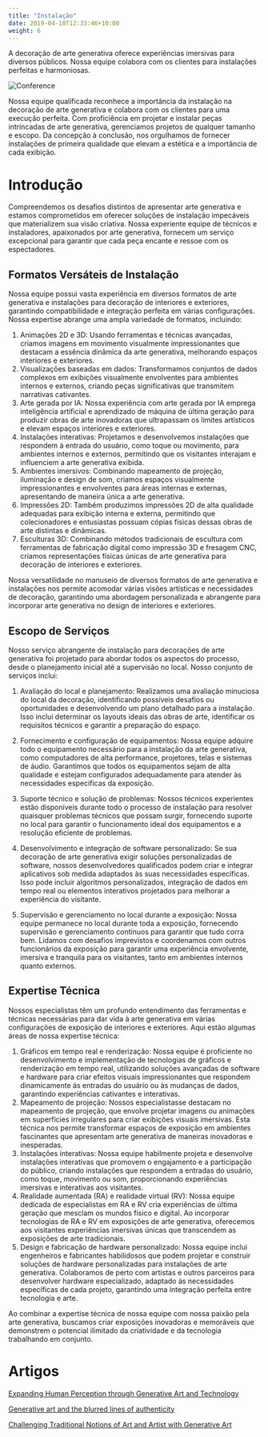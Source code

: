 ```yaml
---
title: "Instalação"
date: 2019-04-18T12:33:46+10:00
weight: 6
---
```


A decoração de arte generativa oferece experiências imersivas para diversos públicos. Nossa equipe colabora com os clientes para instalações perfeitas e harmoniosas.

![Conference](/images/illustrations/conference.png)

Nossa equipe qualificada reconhece a importância da instalação na decoração de arte generativa e colabora com os clientes para uma execução perfeita. Com proficiência em projetar e instalar peças intrincadas de arte generativa, gerenciamos projetos de qualquer tamanho e escopo. Da concepção à conclusão, nos orgulhamos de fornecer instalações de primeira qualidade que elevam a estética e a importância de cada exibição.

# Introdução

Compreendemos os desafios distintos de apresentar arte generativa e estamos comprometidos em oferecer soluções de instalação impecáveis que materializem sua visão criativa. Nossa experiente equipe de técnicos e instaladores, apaixonados por arte generativa, fornecem um serviço excepcional para garantir que cada peça encante e ressoe com os espectadores.

## Formatos Versáteis de Instalação

Nossa equipe possui vasta experiência em diversos formatos de arte generativa e instalações para decoração de interiores e exteriores, garantindo compatibilidade e integração perfeita em várias configurações. Nossa expertise abrange uma ampla variedade de formatos, incluindo:

1. Animações 2D e 3D: Usando ferramentas e técnicas avançadas, criamos imagens em movimento visualmente impressionantes que destacam a essência dinâmica da arte generativa, melhorando espaços interiores e exteriores.
2. Visualizações baseadas em dados: Transformamos conjuntos de dados complexos em exibições visualmente envolventes para ambientes internos e externos, criando peças significativas que transmitem narrativas cativantes.
3. Arte gerada por IA: Nossa experiência com arte gerada por IA emprega inteligência artificial e aprendizado de máquina de última geração para produzir obras de arte inovadoras que ultrapassam os limites artísticos e elevam espaços interiores e exteriores.
4. Instalações interativas: Projetamos e desenvolvemos instalações que respondem à entrada do usuário, como toque ou movimento, para ambientes internos e externos, permitindo que os visitantes interajam e influenciem a arte generativa exibida.
5. Ambientes imersivos: Combinando mapeamento de projeção, iluminação e design de som, criamos espaços visualmente impressionantes e envolventes para áreas internas e externas, apresentando de maneira única a arte generativa.
6. Impressões 2D: Também produzimos impressões 2D de alta qualidade adequadas para exibição interna e externa, permitindo que colecionadores e entusiastas possuam cópias físicas dessas obras de arte distintas e dinâmicas.
7. Esculturas 3D: Combinando métodos tradicionais de escultura com ferramentas de fabricação digital como impressão 3D e fresagem CNC, criamos representações físicas únicas de arte generativa para decoração de interiores e exteriores.

Nossa versatilidade no manuseio de diversos formatos de arte generativa e instalações nos permite acomodar várias visões artísticas e necessidades de decoração, garantindo uma abordagem personalizada e abrangente para incorporar arte generativa no design de interiores e exteriores.

## Escopo de Serviços

Nosso serviço abrangente de instalação para decorações de arte generativa foi projetado para abordar todos os aspectos do processo, desde o planejamento inicial até a supervisão no local. Nosso conjunto de serviços inclui:

1. Avaliação do local e planejamento: Realizamos uma avaliação minuciosa do local da decoração, identificando possíveis desafios ou oportunidades e desenvolvendo um plano detalhado para a instalação. Isso inclui determinar os layouts ideais das obras de arte, identificar os requisitos técnicos e garantir a preparação do espaço.

2. Fornecimento e configuração de equipamentos: Nossa equipe adquire todo o equipamento necessário para a instalação da arte generativa, como computadores de alta performance, projetores, telas e sistemas de áudio. Garantimos que todos os equipamentos sejam de alta qualidade e estejam configurados adequadamente para atender às necessidades específicas da exposição.

3. Suporte técnico e solução de problemas: Nossos técnicos experientes estão disponíveis durante todo o processo de instalação para resolver quaisquer problemas técnicos que possam surgir, fornecendo suporte no local para garantir o funcionamento ideal dos equipamentos e a resolução eficiente de problemas.

4. Desenvolvimento e integração de software personalizado: Se sua decoração de arte generativa exigir soluções personalizadas de software, nossos desenvolvedores qualificados podem criar e integrar aplicativos sob medida adaptados às suas necessidades específicas. Isso pode incluir algoritmos personalizados, integração de dados em tempo real ou elementos interativos projetados para melhorar a experiência do visitante.

5. Supervisão e gerenciamento no local durante a exposição: Nossa equipe permanece no local durante toda a exposição, fornecendo supervisão e gerenciamento contínuos para garantir que tudo corra bem. Lidamos com desafios imprevistos e coordenamos com outros funcionários da exposição para garantir uma experiência envolvente, imersiva e tranquila para os visitantes, tanto em ambientes internos quanto externos.

## Expertise Técnica

Nossos especialistas têm um profundo entendimento das ferramentas e técnicas necessárias para dar vida à arte generativa em várias configurações de exposição de interiores e exteriores. Aqui estão algumas áreas de nossa expertise técnica:

1. Gráficos em tempo real e renderização: Nossa equipe é proficiente no desenvolvimento e implementação de tecnologias de gráficos e renderização em tempo real, utilizando soluções avançadas de software e hardware para criar efeitos visuais impressionantes que respondem dinamicamente às entradas do usuário ou às mudanças de dados, garantindo experiências cativantes e interativas.
2. Mapeamento de projeção: Nossos especialistasse destacam no mapeamento de projeção, que envolve projetar imagens ou animações em superfícies irregulares para criar exibições visuais imersivas. Esta técnica nos permite transformar espaços de exposição em ambientes fascinantes que apresentam arte generativa de maneiras inovadoras e inesperadas.
3. Instalações interativas: Nossa equipe habilmente projeta e desenvolve instalações interativas que promovem o engajamento e a participação do público, criando instalações que respondem a entradas do usuário, como toque, movimento ou som, proporcionando experiências imersivas e interativas aos visitantes.
4. Realidade aumentada (RA) e realidade virtual (RV): Nossa equipe dedicada de especialistas em RA e RV cria experiências de última geração que mesclam os mundos físico e digital. Ao incorporar tecnologias de RA e RV em exposições de arte generativa, oferecemos aos visitantes experiências imersivas únicas que transcendem as exposições de arte tradicionais.
5. Design e fabricação de hardware personalizado: Nossa equipe inclui engenheiros e fabricantes habilidosos que podem projetar e construir soluções de hardware personalizadas para instalações de arte generativa. Colaboramos de perto com artistas e outros parceiros para desenvolver hardware especializado, adaptado às necessidades específicas de cada projeto, garantindo uma integração perfeita entre tecnologia e arte.

Ao combinar a expertise técnica de nossa equipe com nossa paixão pela arte generativa, buscamos criar exposições inovadoras e memoráveis que demonstrem o potencial ilimitado da criatividade e da tecnologia trabalhando em conjunto.

# Artigos

[Expanding Human Perception through Generative Art and Technology](https://medium.com/generatedart/expanding-human-perception-through-generative-art-and-technology-dd0338f9787d)

[Generative art and the blurred lines of authenticity](https://medium.com/generatedart/generative-art-and-the-blurred-lines-of-authenticity-80d5417d8c03)

[Challenging Traditional Notions of Art and Artist with Generative Art](https://medium.com/generatedart/challenging-traditional-notions-of-art-and-artist-with-generative-art-193811e3d406)
